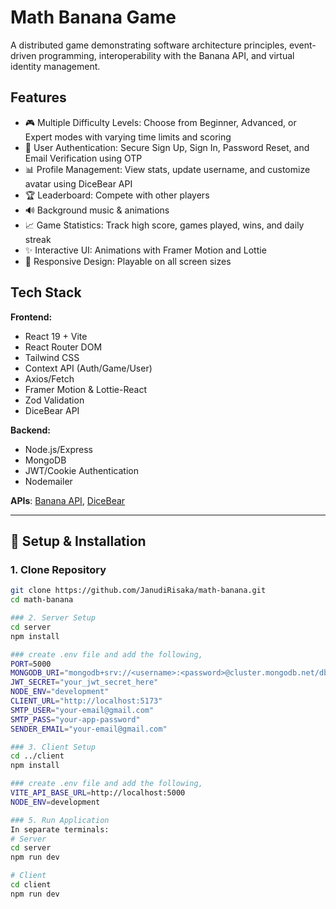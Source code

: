 # Math Banana Game

A distributed game demonstrating software architecture principles, event-driven programming, interoperability with the Banana API, and virtual identity management.

## Features
- 🎮 Multiple Difficulty Levels: Choose from Beginner, Advanced, or Expert modes with varying time limits and scoring
- 🔐 User Authentication: Secure Sign Up, Sign In, Password Reset, and Email Verification using OTP
- 📊 Profile Management: View stats, update username, and customize avatar using DiceBear API
- 🏆 Leaderboard: Compete with other players
- 🔊 Background music & animations
- 📈 Game Statistics: Track high score, games played, wins, and daily streak
- ✨ Interactive UI: Animations with Framer Motion and Lottie
- 📱 Responsive Design: Playable on all screen sizes

## Tech Stack
**Frontend:**
- React 19 + Vite
- React Router DOM
- Tailwind CSS
- Context API (Auth/Game/User)
- Axios/Fetch
- Framer Motion & Lottie-React
- Zod Validation
- DiceBear API

**Backend:**
- Node.js/Express
- MongoDB
- JWT/Cookie Authentication
- Nodemailer

**APIs**: [Banana API](https://marcconrad.com/uob/banana/doc.php), [DiceBear](https://www.dicebear.com/)

---

## 🚀 Setup & Installation

### 1. Clone Repository
```bash
git clone https://github.com/JanudiRisaka/math-banana.git
cd math-banana

### 2. Server Setup
cd server
npm install

### create .env file and add the following,
PORT=5000
MONGODB_URI="mongodb+srv://<username>:<password>@cluster.mongodb.net/dbname?retryWrites=true&w=majority"
JWT_SECRET="your_jwt_secret_here"
NODE_ENV="development"
CLIENT_URL="http://localhost:5173"
SMTP_USER="your-email@gmail.com"
SMTP_PASS="your-app-password"
SENDER_EMAIL="your-email@gmail.com"

### 3. Client Setup
cd ../client
npm install

### create .env file and add the following,
VITE_API_BASE_URL=http://localhost:5000
NODE_ENV=development

### 5. Run Application
In separate terminals:
# Server
cd server
npm run dev

# Client
cd client
npm run dev